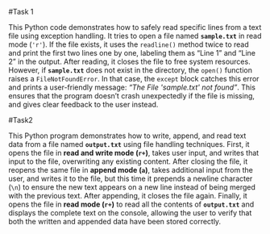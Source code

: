#Task 1

This Python code demonstrates how to safely read specific lines from a text file using exception handling. It tries to open a file named **`sample.txt`** in read mode (`'r'`). If the file exists, it uses the `readline()` method twice to read and print the first two lines one by one, labeling them as “Line 1” and “Line 2” in the output. After reading, it closes the file to free system resources. However, if **`sample.txt`** does not exist in the directory, the `open()` function raises a `FileNotFoundError`. In that case, the `except` block catches this error and prints a user-friendly message: *“The File 'sample.txt' not found”*. This ensures that the program doesn’t crash unexpectedly if the file is missing, and gives clear feedback to the user instead.

#Task2

This Python program demonstrates how to write, append, and read text data from a file named **`output.txt`** using file handling techniques. First, it opens the file in **read and write mode (`r+`)**, takes user input, and writes that input to the file, overwriting any existing content. After closing the file, it reopens the same file in **append mode (`a`)**, takes additional input from the user, and writes it to the file, but this time it prepends a newline character (`\n`) to ensure the new text appears on a new line instead of being merged with the previous text. After appending, it closes the file again. Finally, it opens the file in **read mode (`r+`)** to read all the contents of **`output.txt`** and displays the complete text on the console, allowing the user to verify that both the written and appended data have been stored correctly.


